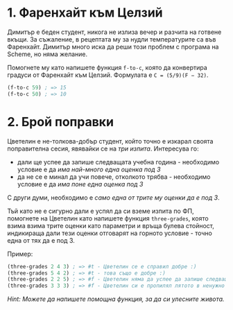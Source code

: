1\. Фаренхайт към Целзий
========================

Димитър е беден студент, никога не излиза вечер и разчита на готвене вкъщи. За съжаление, в рецептата му за нудли температурите са във Фаренхайт. Димитър много иска да реши този проблем с програма на Scheme, но няма желание.

Помогнете му като напишете функция `f-to-c`, която да конвертира градуси от Фаренхайт към Целзий. Формулата е `C = (5/9)(F − 32)`.

```scheme
(f-to-c 59) ; => 15
(f-to-c 50) ; => 10
```

2\. Брой поправки
=================

Цветелин е не-толкова-добър студент, който точно е изкарал своята поправителна сесия, явявайки се на _три изпита_. Интересува го:

- дали ще успее да запише следващата учебна година - необходимо условие е да _има най-много една оценка под 3_
- да не се е минал да учи повече, отколкото трябва - необходимо условие е да _има поне една оценка под 3_

С други думи, необходимо е _само една от трите му оценки да е под 3_.

Тъй като не е сигурно дали е успял да си вземе изпита по ФП, помогнете на Цветелин като напишете функция `three-grades`, която взима взима трите оценки като параметри и връща булева стойност, индикираща дали тези оценки отговарят на горното условие - точно една от тях да е под 3.

Пример:

```scheme
(three-grades 2 4 3) ; => #t - Цветелин се е справил добре :)
(three-grades 5 4 2) ; => #t - това също е добре :)
(three-grades 2 2 5) ; => #f - Цветелин няма да успее да запише следващата година :(
(three-grades 3 3 3) ; => #f - Цветелин си е пропилял лятото в ненужно учене :(
```

_Hint: Можете да напишете помощна функция, за да си улесните живота._
